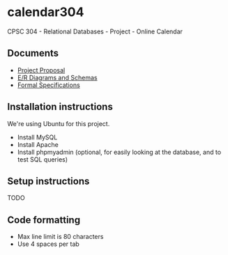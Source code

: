 # calendar304
CPSC 304 - Relational Databases - Project - Online Calendar

## Documents
- [Project Proposal](https://docs.google.com/document/d/134_C790kSTVwm8omfrEveGoH1d7TNZ1RmzSnTISshe0/edit)
- [E/R Diagrams and Schemas](https://docs.google.com/document/d/1DE5_9B03xWqgZZ8FEhaIWmzn_nfFD872n8Xasdzrh84/edit#heading=h.8v8yehgkyrpk)
- [Formal Specifications](https://docs.google.com/document/d/1p-aZlfOyovD4EqRkLXe-PCVttY1Ae9KItOTfZPNnOwc/edit#)

## Installation instructions
We're using Ubuntu for this project.
- Install MySQL
- Install Apache
- Install phpmyadmin (optional, for easily looking at the database, and to test
  SQL queries)

## Setup instructions
TODO

## Code formatting
- Max line limit is 80 characters
- Use 4 spaces per tab
